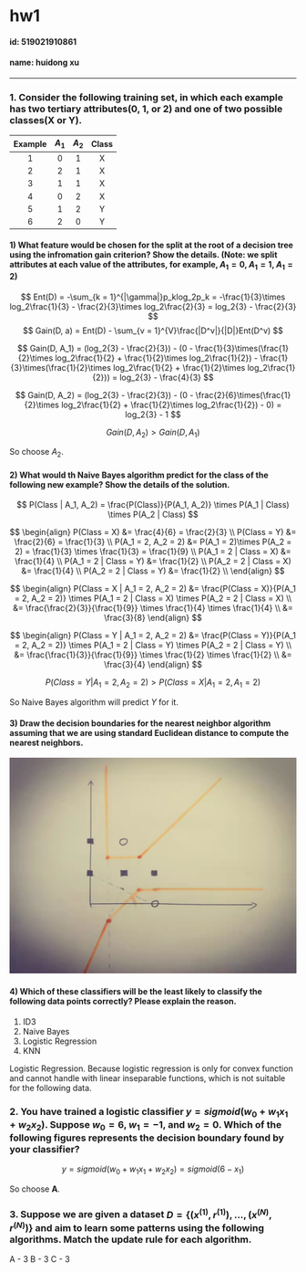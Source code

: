 # hw1
#### id: 519021910861
#### name: huidong xu
------

### 1. Consider the following training set, in which each example has two tertiary attributes(0, 1, or 2) and one of two possible classes(X or Y).
| Example | $A_1$ | $A_2$ | Class |
| :--: | :--: | :--: | :--: |
| 1 | 0 | 1 | X |
| 2 | 2 | 1 | X |
| 3 | 1 | 1 | X |
| 4 | 0 | 2 | X |
| 5 | 1 | 2 | Y |
| 6 | 2 | 0 | Y |

#### 1) What feature would be chosen for the split at the root of a decision tree using the infromation gain criterion? Show the details. (Note: we split attributes at each value of the attributes, for example, $A_1 = 0$, $A_1 = 1$, $A_1 = 2$)
$$
Ent(D) = -\sum_{k = 1}^{|\gamma|}p_klog_2p_k = -\frac{1}{3}\times log_2\frac{1}{3} - \frac{2}{3}\times log_2\frac{2}{3} = log_2{3} - \frac{2}{3}
$$
$$
Gain(D, a) = Ent(D) - \sum_{v = 1}^{V}\frac{|D^v|}{|D|}Ent(D^v)
$$

$$
Gain(D, A_1) = (log_2{3} - \frac{2}{3}) - (0 - \frac{1}{3}\times(\frac{1}{2}\times log_2\frac{1}{2} + \frac{1}{2}\times log_2\frac{1}{2}) - \frac{1}{3}\times(\frac{1}{2}\times log_2\frac{1}{2} + \frac{1}{2}\times log_2\frac{1}{2})) = log_2{3} - \frac{4}{3}
$$

$$
Gain(D, A_2) = (log_2{3} - \frac{2}{3}) - (0 - \frac{2}{6}\times(\frac{1}{2}\times log_2\frac{1}{2} + \frac{1}{2}\times log_2\frac{1}{2}) - 0) = log_2{3} - 1
$$

$$
Gain(D, A_2) \gt Gain(D, A_1)
$$

So choose $A_2$.

#### 2) What would th Naive Bayes algorithm predict for the class of the following new example? Show the details of the solution.
$$
P(Class | A_1, A_2) = \frac{P(Class)}{P(A_1, A_2)} \times P(A_1 | Class) \times P(A_2 | Class)
$$

$$
\begin{align}
P(Class = X) &= \frac{4}{6} = \frac{2}{3} \\
P(Class = Y) &= \frac{2}{6} = \frac{1}{3} \\
P(A_1 = 2, A_2 = 2) &= P(A_1 = 2)\times P(A_2 = 2) = \frac{1}{3} \times \frac{1}{3} = \frac{1}{9} \\
P(A_1 = 2 | Class = X) &= \frac{1}{4} \\
P(A_1 = 2 | Class = Y) &= \frac{1}{2} \\
P(A_2 = 2 | Class = X) &= \frac{1}{4} \\
P(A_2 = 2 | Class = Y) &= \frac{1}{2} \\
\end{align}
$$

$$
\begin{align}
P(Class = X | A_1 = 2, A_2 = 2) &= \frac{P(Class = X)}{P(A_1 = 2, A_2 = 2)} \times P(A_1 = 2 | Class = X) \times P(A_2 = 2 | Class = X) \\
&= \frac{\frac{2}{3}}{\frac{1}{9}} \times \frac{1}{4} \times \frac{1}{4} \\
&= \frac{3}{8}
\end{align}
$$

$$
\begin{align}
P(Class = Y | A_1 = 2, A_2 = 2) &= \frac{P(Class = Y)}{P(A_1 = 2, A_2 = 2)} \times P(A_1 = 2 | Class = Y) \times P(A_2 = 2 | Class = Y) \\
&= \frac{\frac{1}{3}}{\frac{1}{9}} \times \frac{1}{2} \times \frac{1}{2} \\
&= \frac{3}{4}
\end{align}
$$

$$
P(Class = Y | A_1 = 2, A_2 = 2) \gt P(Class = X | A_1 = 2, A_1 = 2)
$$

So Naive Bayes algorithm will predict _Y_ for it.

#### 3) Draw the decision boundaries for the nearest neighbor algorithm assuming that we are using standard Euclidean distance to compute the nearest neighbors.
![1-3](./1-3.jpeg)

#### 4) Which of these classifiers will be the least likely to classify the following data points correctly? Please explain the reason.
1. ID3
2. Naive Bayes
3. Logistic Regression
4. KNN

Logistic Regression. Because logistic regression is only for convex function and cannot handle with linear inseparable functions, which is not suitable for the following data.

### 2. You have trained a logistic classifier $y = sigmoid(w_0 + w_1x_1 + w_2x_2)$. Suppose $w_0 = 6$, $w_1 = -1$, and $w_2 = 0$. Which of the following figures represents the decision boundary found by your classifier?
$$
y = sigmoid(w_0 + w_1x_1 + w_2x_2) = sigmoid(6 - x_1)
$$

So choose **A**.

### 3. Suppose we are given a dataset $D = \{(x^{(1)}, r^{(1)}), ..., (x^{(N)}, r^{(N)})\}$ and aim to learn some patterns using the following algorithms. Match the update rule for each algorithm.
A - 3
B - 3
C - 3